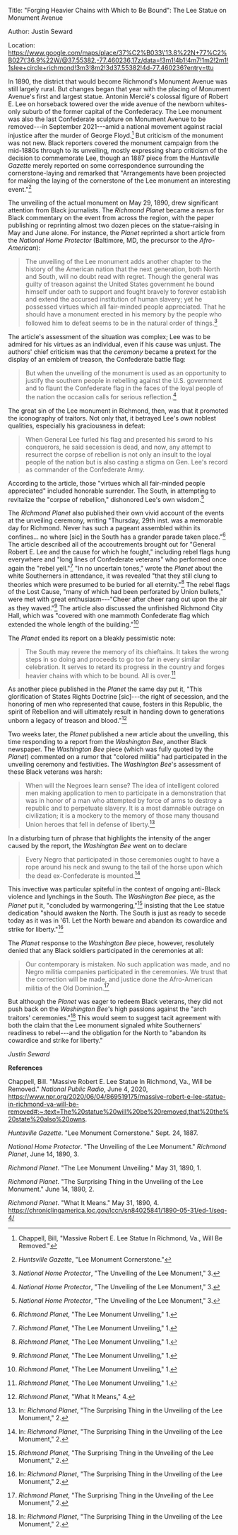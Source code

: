 Title: "Forging Heavier Chains with Which to Be Bound": The Lee Statue
on Monument Avenue

Author: Justin Seward

Location:
https://www.google.com/maps/place/37%C2%B033\'13.8%22N+77%C2%B027\'36.9%22W/@37.55382,-77.460236,17z/data=!3m1!4b1!4m7!1m2!2m1!1slee+circle+richmond!3m3!8m2!3d37.55382!4d-77.460236?entry=ttu

In 1890, the district that would become Richmond's Monument Avenue was
still largely rural. But changes began that year with the placing of
Monument Avenue's first and largest statue. Antonin Mercié's colossal
figure of Robert E. Lee on horseback towered over the wide avenue of the
newborn whites-only suburb of the former capital of the Confederacy. The
Lee monument was also the last Confederate sculpture on Monument Avenue
to be removed---in September 2021---amid a national movement against
racial injustice after the murder of George Floyd.[^1] But criticism of
the monument was not new. Black reporters covered the monument campaign
from the mid-1880s through to its unveiling, mostly expressing sharp
criticism of the decision to commemorate Lee, though an 1887 piece from
the *Huntsville Gazette* merely reported on some correspondence
surrounding the cornerstone-laying and remarked that "Arrangements have
been projected for making the laying of the cornerstone of the Lee
monument an interesting event."[^2]

The unveiling of the actual monument on May 29, 1890, drew significant
attention from Black journalists. The *Richmond Planet* became a nexus
for Black commentary on the event from across the region, with the paper
publishing or reprinting almost two dozen pieces on the statue-raising
in May and June alone. For instance, the *Planet* reprinted a short
article from the *National Home Protector* (Baltimore, MD, the precursor
to the *Afro-American*):

> The unveiling of the Lee monument adds another chapter to the history
> of the American nation that the next generation, both North and South,
> will no doubt read with regret. Though the general was guilty of
> treason against the United States government he bound himself under
> oath to support and fought bravely to forever establish and extend the
> accursed institution of human slavery; yet he possessed virtues which
> all fair-minded people appreciated. That he should have a monument
> erected in his memory by the people who followed him to defeat seems
> to be in the natural order of things.[^3]

The article's assessment of the situation was complex; Lee was to be
admired for his virtues as an individual, even if his cause was unjust.
The authors' chief criticism was that the *ceremony* became a pretext
for the display of an emblem of treason, the Confederate battle flag:

> But when the unveiling of the monument is used as an opportunity to
> justify the southern people in rebelling against the U.S. government
> and to flaunt the Confederate flag in the faces of the loyal people of
> the nation the occasion calls for serious reflection.[^4]

The great sin of the Lee monument in Richmond, then, was that it
promoted the iconography of traitors. Not only that, it betrayed Lee's
*own* noblest qualities, especially his graciousness in defeat:

> When General Lee furled his flag and presented his sword to his
> conquerors, he said secession is dead, and now, any attempt to
> resurrect the corpse of rebellion is not only an insult to the loyal
> people of the nation but is also casting a stigma on Gen. Lee's record
> as commander of the Confederate Army.

According to the article, those "virtues which all fair-minded people
appreciated" included honorable surrender. The South, in attempting to
revitalize the "corpse of rebellion," dishonored Lee's own wisdom.[^5]

The *Richmond Planet* also published their own vivid account of the
events at the unveiling ceremony, writing "Thursday, 29th inst. was a
memorable day for Richmond. Never has such a pageant assembled within
its confines... no where \[sic\] in the South has a grander parade taken
place."[^6] The article described all of the accoutrements brought out
for "General Robert E. Lee and the cause for which he fought," including
rebel flags hung everywhere and "long lines of Confederate veterans" who
performed once again the "rebel yell."[^7] "In no uncertain tones,"
wrote the *Planet* about the white Southerners in attendance, it was
revealed "that they still clung to theories which were presumed to be
buried for all eternity."[^8] The rebel flags of the Lost Cause, "many
of which had been perforated by Union bullets," were met with great
enthusiasm---"Cheer after cheer rang out upon the air as they
waved."[^9] The article also discussed the unfinished Richmond City
Hall, which was "covered with one mammoth Confederate flag which
extended the whole length of the building."[^10]

The *Planet* ended its report on a bleakly pessimistic note:

> The South may revere the memory of its chieftains. It takes the wrong
> steps in so doing and proceeds to go too far in every similar
> celebration. It serves to retard its progress in the country and
> forges heavier chains with which to be bound. All is over.[^11]

As another piece published in the *Planet* the same day put it, "This
glorification of States Rights Doctrine \[sic\]---the right of
secession, and the honoring of men who represented that cause, fosters
in this Republic, the spirit of Rebellion and will ultimately result in
handing down to generations unborn a legacy of treason and blood."[^12]

Two weeks later, the *Planet* published a new article about the
unveiling, this time responding to a report from the *Washington Bee*,
another Black newspaper. The *Washington Bee* piece (which was fully
quoted by the *Planet*) commented on a rumor that "colored militia" had
participated in the unveiling ceremony and festivities. The *Washington
Bee*'s assessment of these Black veterans was harsh:

> When will the Negroes learn sense? The idea of intelligent colored men
> making application to men to participate in a demonstration that was
> in honor of a man who attempted by force of arms to destroy a republic
> and to perpetuate slavery. It is a most damnable outrage on
> civilization; it is a mockery to the memory of those many thousand
> Union heroes that fell in defense of liberty.[^13]

In a disturbing turn of phrase that highlights the intensity of the
anger caused by the report, the *Washington Bee* went on to declare

> Every Negro that participated in those ceremonies ought to have a rope
> around his neck and swung to the tail of the horse upon which the dead
> ex-Confederate is mounted.[^14]

This invective was particular spiteful in the context of ongoing
anti-Black violence and lynchings in the South. The *Washington Bee*
piece, as the *Planet* put it, "concluded by warmongering,"[^15]
insisting that the Lee statue dedication "should awaken the North. The
South is just as ready to secede today as it was in '61. Let the North
beware and abandon its cowardice and strike for liberty."[^16]

The *Planet* response to the *Washington Bee* piece, however, resolutely
denied that any Black soldiers participated in the ceremonies at all:

> Our contemporary is mistaken. No such application was made, and no
> Negro militia companies participated in the ceremonies. We trust that
> the correction will be made, and justice done the Afro-American
> militia of the Old Dominion.[^17]

But although the *Planet* was eager to redeem Black veterans, they did
not push back on the *Washington Bee*'s high passions against the "arch
traitors' ceremonies."[^18] This would seem to suggest tacit agreement
with both the claim that the Lee monument signaled white Southerners'
readiness to rebel---and the obligation for the North to "abandon its
cowardice and strike for liberty."

*Justin Seward*

**References**

Chappell, Bill. "Massive Robert E. Lee Statue In Richmond, Va., Will be
Removed." *National Public Radio*, June 4, 2020,
<https://www.npr.org/2020/06/04/869519175/massive-robert-e-lee-statue-in-richmond-va-will-be-removed#:~:text=The%20statue%20will%20be%20removed,that%20the%20state%20also%20owns>.

*Huntsville Gazette*. "Lee Monument Cornerstone." Sept. 24, 1887.

*National Home Protector*. "The Unveiling of the Lee Monument."
*Richmond Planet*, June 14, 1890, 3.

*Richmond Planet*. "The Lee Monument Unveiling." May 31, 1890, 1.

*Richmond Planet*. "The Surprising Thing in the Unveiling of the Lee
Monument." June 14, 1890, 2.

*Richmond Planet*. "What It Means." May 31, 1890, 4.
<https://chroniclingamerica.loc.gov/lccn/sn84025841/1890-05-31/ed-1/seq-4/>

[^1]: Chappell, Bill, "Massive Robert E. Lee Statue In Richmond, Va.,
    Will Be Removed."

[^2]: *Huntsville Gazette*, "Lee Monument Cornerstone."

[^3]: *National Home Protector*, "The Unveiling of the Lee Monument," 3.

[^4]: *National Home Protector*, "The Unveiling of the Lee Monument," 3.

[^5]: *National Home Protector*, "The Unveiling of the Lee Monument," 3.

[^6]: *Richmond Planet*, "The Lee Monument Unveiling," 1.

[^7]: *Richmond Planet*, "The Lee Monument Unveiling," 1.

[^8]: *Richmond Planet*, "The Lee Monument Unveiling," 1.

[^9]: *Richmond Planet*, "The Lee Monument Unveiling," 1.

[^10]: *Richmond Planet*, "The Lee Monument Unveiling," 1.

[^11]: *Richmond Planet*, "The Lee Monument Unveiling," 1.

[^12]: *Richmond Planet*, "What It Means," 4.

[^13]: In: *Richmond Planet*, "The Surprising Thing in the Unveiling of
    the Lee Monument," 2.

[^14]: In: *Richmond Planet*, "The Surprising Thing in the Unveiling of
    the Lee Monument," 2.

[^15]: *Richmond Planet*, "The Surprising Thing in the Unveiling of the
    Lee Monument," 2.

[^16]: In: *Richmond Planet*, "The Surprising Thing in the Unveiling of
    the Lee Monument," 2.

[^17]: *Richmond Planet*, "The Surprising Thing in the Unveiling of the
    Lee Monument," 2.

[^18]: In: *Richmond Planet*, "The Surprising Thing in the Unveiling of
    the Lee Monument," 2.

